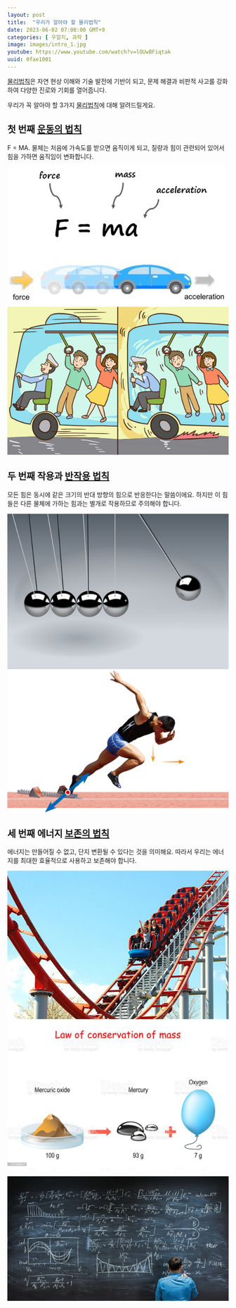 ```yaml
---
layout: post
title:  "우리가 알아야 할 물리법칙"
date: 2023-06-02 07:00:00 GMT+9
categories: [ 우알지, 과학 ]
image: images/intro_1.jpg
youtube: https://www.youtube.com/watch?v=lOUwBFiqtak
uuid: 0fae1001
---
```


[물리법칙][topic]은 자연 현상 이해와 기술 발전에 기반이 되고,
문제 해결과 비판적 사고를 강화하여 다양한 진로와 기회를 열어줍니다.

우리가 꼭 알아야 할 3가지 [물리법칙][topic]에 대해 알려드릴게요.

## 첫 번째 [운동의 법칙][main1]

F = MA. 물체는 처음에 가속도를 받으면 움직이게 되고, 질량과 힘이 관련되어 있어서 힘을 가하면 움직임이 변화합니다.

![1_1.jpg](images/1_1.jpg)
![1_2.jpg](images/1_2.jpg)

## 두 번째 작용과 [반작용 법칙][main2]

모든 힘은 동시에 같은 크기의 반대 방향의 힘으로 반응한다는 말씀이에요. 하지만 이 힘들은 다른 물체에 가하는 힘과는 별개로 작용하므로 주의해야 합니다.

![2_1.jpg](images/2_1.jpg)
![2_2.jpg](images/2_2.jpg)

## 세 번째 에너지 [보존의 법칙][main3]

에너지는 만들어질 수 없고, 단지 변환될 수 있다는 것을 의미해요. 따라서 우리는 에너지를 최대한 효율적으로 사용하고 보존해야 합니다.

![3_1.jpg](images/3_1.jpg)
![3_2.jpg](images/3_2.jpg)

![con_1.jpg](images/con_1.jpg)


[topic]: https://www.google.com/search?q=물리법칙
[main1]: https://www.google.com/search?q=운동의법칙
[main2]: https://www.google.com/search?q=반작용법칙
[main3]: https://www.google.com/search?q=보존의법칙